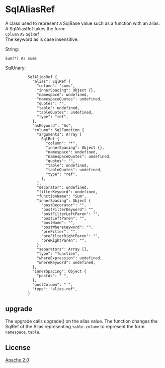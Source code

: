 # SqlAliasRef

A class used to represent a SqlBase value such as a function with an alias. A SqlAliasRef takes the form:<br>
`Column` `AS` `SqlRef` <br>
The keyword as is case insensitive. 

String: 

```
Sum(*) As sums
```

SqlUnary:
```
          SqlAliasRef {
            "alias": SqlRef {
              "column": "sums",
              "innerSpacing": Object {},
              "namespace": undefined,
              "namespaceQuotes": undefined,
              "quotes": "",
              "table": undefined,
              "tableQuotes": undefined,
              "type": "ref",
            },
            "asKeyword": "As",
            "column": SqlFunction {
              "arguments": Array [
                SqlRef {
                  "column": "*",
                  "innerSpacing": Object {},
                  "namespace": undefined,
                  "namespaceQuotes": undefined,
                  "quotes": "",
                  "table": undefined,
                  "tableQuotes": undefined,
                  "type": "ref",
                },
              ],
              "decorator": undefined,
              "filterKeyword": undefined,
              "functionName": "Sum",
              "innerSpacing": Object {
                "postDecorator": "",
                "postFilterKeyword": "",
                "postFilterLeftParen": "",
                "postLeftParen": "",
                "postName": "",
                "postWhereKeyword": "",
                "preFilter": "",
                "preFilterRightParen": "",
                "preRightParen": "",
              },
              "separators": Array [],
              "type": "function",
              "whereExpression": undefined,
              "whereKeyword": undefined,
            },
            "innerSpacing": Object {
              "postAs": " ",
            },
            "postColumn": " ",
            "type": "alias-ref",
          }
```
## upgrade 
The upgrade calls upgrade() on the alias value. 
The function changes the SqlRef of the Alias representing `table.column` to represent the form `namespace.table`.

## License 
[Apache 2.0](LICENSE)
